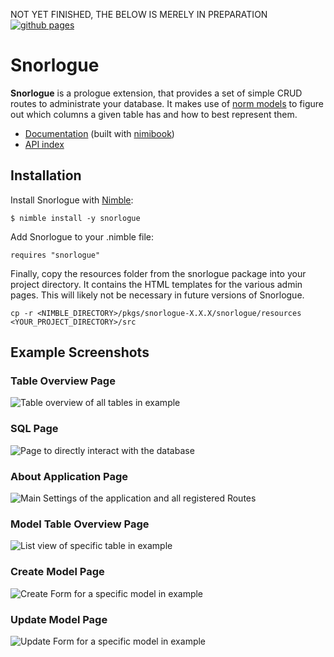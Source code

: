 NOT YET FINISHED, THE BELOW IS MERELY IN PREPARATION
[![github pages](https://github.com/PhilippMDoerner/Snorlogue/actions/workflows/docs.yml/badge.svg)](https://github.com/PhilippMDoerner/Snorlogue/actions/workflows/docs.yml)

# Snorlogue 
**Snorlogue** is a prologue extension, that provides a set of simple CRUD routes to administrate your database.
It makes use of [norm models](https://github.com/moigagoo/norm) to figure out which columns a given table has and how to best represent them.

- [Documentation](https://philippmdoerner.github.io/Snorlogue/bookCompiled/) (built with [nimibook](https://github.com/pietroppeter/nimibook))
- [API index](https://philippmdoerner.github.io/Snorlogue/)

## Installation
Install Snorlogue with [Nimble](https://github.com/nim-lang/nimble):

    $ nimble install -y snorlogue

Add Snorlogue to your .nimble file:

    requires "snorlogue"

Finally, copy the resources folder from the snorlogue package into your project directory. It contains the HTML templates for the various admin pages. This will likely not be necessary in future versions of Snorlogue.
    
    cp -r <NIMBLE_DIRECTORY>/pkgs/snorlogue-X.X.X/snorlogue/resources <YOUR_PROJECT_DIRECTORY>/src

## Example Screenshots
### Table Overview Page
![Table overview of all tables in example](https://i.imgur.com/YiEumKz.png "Table overview of all tables in example")

### SQL Page
![Page to directly interact with the database](https://i.imgur.com/ImWfufp.png "Page to directly interact with the database")

### About Application Page
![Main Settings of the application and all registered Routes](https://i.imgur.com/IeOPZwW.png "Main Settings of the application and all registered Routes")


### Model Table Overview Page
![List view of specific table in example](https://i.imgur.com/jSIDADh.png "List view of specific table in example")

### Create Model Page
![Create Form for a specific model in example](https://i.imgur.com/ElycVrY.png "Create Form for a specific model in example")

### Update Model Page
![Update Form for a specific model in example](https://i.imgur.com/QffpYHn.png "Update Form for a specific model in example")